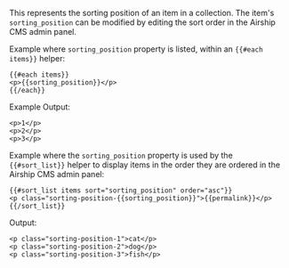 This represents the sorting position of an item in a collection.
The item's `sorting_position` can be modified by editing the sort order in the Airship CMS admin panel.

Example where `sorting_position` property is listed, within an `{{#each items}}` helper:
```
{{#each items}}
<p>{{sorting_position}}</p>
{{/each}}
```

Example Output:
```
<p>1</p>
<p>2</p>
<p>3</p>
```

Example where the `sorting_position` property is used by the `{{#sort_list}}` helper to display items in the order they are ordered in the Airship CMS admin panel:
```
{{#sort_list items sort="sorting_position" order="asc"}}
<p class="sorting-position-{{sorting_position}}">{{permalink}}</p>
{{/sort_list}}
```

Output:
```
<p class="sorting-position-1">cat</p>
<p class="sorting-position-2">dog</p>
<p class="sorting-position-3">fish</p>
```
